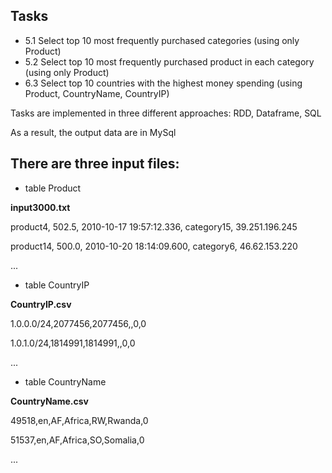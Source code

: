 ## Tasks

- 5.1 Select top 10 most frequently purchased categories (using only Product)
- 5.2 Select top 10 most frequently purchased product in each category (using only Product)
- 6.3 Select top 10 countries with the highest money spending (using Product, CountryName, CountryIP)


Tasks are implemented in three different approaches: RDD, Dataframe, SQL

As a result, the output data are in MySql


## There are three input files: 


- table Product

**input3000.txt**

product4, 502.5, 2010-10-17 19:57:12.336, category15, 39.251.196.245

product14, 500.0, 2010-10-20 18:14:09.600, category6, 46.62.153.220

...


- table CountryIP

**CountryIP.csv**

1.0.0.0/24,2077456,2077456,,0,0

1.0.1.0/24,1814991,1814991,,0,0

...


- table CountryName

**CountryName.csv**

49518,en,AF,Africa,RW,Rwanda,0

51537,en,AF,Africa,SO,Somalia,0

...

